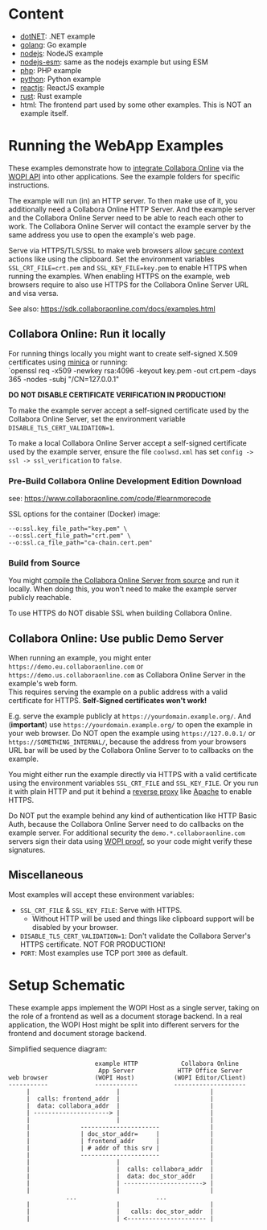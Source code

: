 # Content

- [dotNET](dotNET): .NET example
- [golang](golang): Go example
- [nodejs](nodejs): NodeJS example
- [nodejs-esm](nodejs-esm): same as the nodejs example but using ESM
- [php](php): PHP example
- [python](python): Python example
- [reactjs](reactjs): ReactJS example
- [rust](rust): Rust example
- html: The frontend part used by some other examples. This is NOT an example itself.

# Running the WebApp Examples

These examples demonstrate how to [integrate Collabora Online](https://sdk.collaboraonline.com/docs/How_to_integrate.html) via the [WOPI API](https://en.wikipedia.org/wiki/Web_Application_Open_Platform_Interface) into other applications. See the example folders for specific instructions.

The example will run (in) an HTTP server. To then make use of it, you additionally need a Collabora Online HTTP Server. And the example server and the Collabora Online Server need to be able to reach each other to work. The Collabora Online Server will contact the example server by the same address you use to open the example's web page.

Serve via HTTPS/TLS/SSL to make web browsers allow [secure context](https://developer.mozilla.org/docs/Web/Security/Secure_Contexts) actions like using the clipboard. Set the environment variables `SSL_CRT_FILE=crt.pem` and `SSL_KEY_FILE=key.pem` to enable HTTPS when running the examples. When enabling HTTPS on the example, web browsers require to also use HTTPS for the Collabora Online Server URL and visa versa.

See also: https://sdk.collaboraonline.com/docs/examples.html

## Collabora Online: Run it locally

For running things locally you might want to create self-signed X.509 certificates using [minica](https://github.com/jsha/minica) or running:  
`openssl req -x509 -newkey rsa:4096 -keyout key.pem -out crt.pem -days 365 -nodes -subj "/CN=127.0.0.1"

**DO NOT DISABLE CERTIFICATE VERIFICATION IN PRODUCTION!**

To make the example server accept a self-signed certificate used by the Collabora Online Server, set the environment variable `DISABLE_TLS_CERT_VALIDATION=1`.

To make a local Collabora Online Server accept a self-signed certificate used by the example server, ensure the file `coolwsd.xml` has set `config -> ssl -> ssl_verification` to `false`.

### Pre-Build Collabora Online Development Edition Download

see: https://www.collaboraonline.com/code/#learnmorecode

SSL options for the container (Docker) image:
```
--o:ssl.key_file_path="key.pem" \
--o:ssl.cert_file_path="crt.pem" \
--o:ssl.ca_file_path="ca-chain.cert.pem"
```

### Build from Source

You might [compile the Collabora Online Server from source](https://collaboraonline.github.io/post/build-code/) and run it locally. When doing this, you won't need to make the example server publicly reachable.

To use HTTPS do NOT disable SSL when building Collabora Online.

## Collabora Online: Use public Demo Server

When running an example, you might enter `https://demo.eu.collaboraonline.com` or `https://demo.us.collaboraonline.com` as Collabora Online Server in the example's web form.  
This requires serving the example on a public address with a valid certificate for HTTPS. **Self-Signed certificates won't work!**

E.g. serve the example publicly at `https://yourdomain.example.org/`. And (**important**) use `https://yourdomain.example.org/` to open the example in your web browser. Do NOT open the example using `https://127.0.0.1/` or `https://SOMETHING_INTERNAL/`, because the address from your browsers URL bar will be used by the Collabora Online Server to to callbacks on the example.

You might either run the example directly via HTTPS with a valid certificate using the environment variables `SSL_CRT_FILE` and `SSL_KEY_FILE`. Or you run it with plain HTTP and put it behind a [reverse proxy](https://en.wikipedia.org/wiki/Reverse_proxy) like [Apache](https://httpd.apache.org/docs/current/howto/reverse_proxy.html) to enable HTTPS.

Do NOT put the example behind any kind of authentication like HTTP Basic Auth, because the Collabora Online Server need to do callbacks on the example server. For additional security the `demo.*.collaboraonline.com` servers sign their data using [WOPI proof](https://sdk.collaboraonline.com/docs/advanced_integration.html#wopi-proof), so your code might verify these signatures.

## Miscellaneous

Most examples will accept these environment variables:
- `SSL_CRT_FILE` & `SSL_KEY_FILE`: Serve with HTTPS.
  - Without HTTP will be used and things like clipboard support will be disabled by your browser.
- `DISABLE_TLS_CERT_VALIDATION=1`: Don't validate the Collabora Server's HTTPS certificate. NOT FOR PRODUCTION!
- `PORT`: Most examples use TCP port `3000` as default.

# Setup Schematic

These example apps implement the WOPI Host as a single server, taking on the role of a frontend as well as a document storage backend. In a real application, the WOPI Host might be split into different servers for the frontend and document storage backend.

Simplified sequence diagram:

```
                        example HTTP            Collabora Online
                         App Server            HTTP Office Server
web browser             (WOPI Host)           (WOPI Editor/Client)
-----------             ------------          --------------------
     |                        |                         |
     |  calls: frontend_addr  |                         |
     |  data: collabora_addr  |                         |
     | ---------------------> |                         |
     |                        |                         |
     |              ----------------------              |
     |              | doc_stor_addr=     |              |
     |              | frontend_addr      |              |
     |              | # addr of this srv |              |
     |              ----------------------              |
     |                        |                         |
     |                        |  calls: collabora_addr  |
     |                        |  data: doc_stor_addr    |
     |                        | ----------------------> |
     |                        |                         |
                ...                      ...
     |                        |                         |
     |                        |   calls: doc_stor_addr  |
     |                        | <---------------------- |
```
